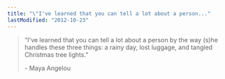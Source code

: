 ```yaml
---
title: "\"I've learned that you can tell a lot about a person..."
lastModified: "2012-10-23"
---
```


> “I've learned that you can tell a lot about a person by the way (s)he handles these three things: a rainy day, lost luggage, and tangled Christmas tree lights.”
> 
> \- Maya Angelou

